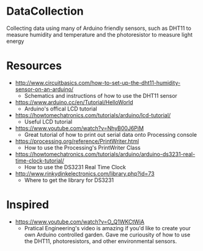 # DataCollection
Collecting data using many of Arduino friendly sensors, such as DHT11 to measure humidity and temperature and the photoresistor to measure light energy

# Resources
* http://www.circuitbasics.com/how-to-set-up-the-dht11-humidity-sensor-on-an-arduino/
  * Schematics and instructions of how to use the DHT11 sensor 
* https://www.arduino.cc/en/Tutorial/HelloWorld
  * Arduino's offical LCD tutorial
* https://howtomechatronics.com/tutorials/arduino/lcd-tutorial/
  * Useful LCD tutorial
* https://www.youtube.com/watch?v=NhyB00J6PiM
  * Great tutorial of how to print out serial data onto Processing console
* https://processing.org/reference/PrintWriter.html
  * How to use the Processing's PrintWriter Class
* https://howtomechatronics.com/tutorials/arduino/arduino-ds3231-real-time-clock-tutorial/
  * How to use the DS3231 Real Time Clock
* http://www.rinkydinkelectronics.com/library.php?id=73
  * Where to get the library for DS3231 

# Inspired
* https://www.youtube.com/watch?v=O_Q1WKCtWiA
  * Pratical Engineering's video is amazing if you'd like to create your own Arduino controlled garden.
    Gave me curiousity of how to use the DHT11, photoresistors, and other environmental sensors. 
